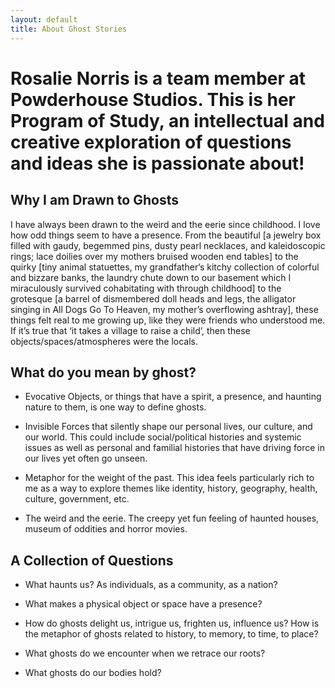 ```yaml
---
layout: default
title: About Ghost Stories
---
```


# Rosalie Norris is a team member at Powderhouse Studios. This is her Program of Study, an intellectual and creative exploration of questions and ideas she is passionate about!
<!--<a data-flickr-embed="true"  href="https://www.flickr.com/photos/129642561@N02/30353529222/" title="IMG_5084"><img src="https://farm6.staticflickr.com/5328/30353529222_91795b16ea_z.jpg" width="439" height="640" alt="IMG_5084"></a><script async src="//embedr.flickr.com/assets/client-code.js" charset="utf-8"></script>-->

## Why I am Drawn to Ghosts 

I have always been drawn to the weird and the eerie since childhood. I love how odd things seem to have a presence. From the beautiful [a jewelry box filled with gaudy, begemmed pins, dusty pearl necklaces, and kaleidoscopic rings; lace doilies over my mothers bruised wooden end tables] to the quirky [tiny animal statuettes, my grandfather’s kitchy collection of colorful and bizzare banks, the laundry chute down to our basement which I miraculously survived cohabitating with through childhood] to the grotesque [a barrel of dismembered doll heads and legs, the alligator singing in All Dogs Go To Heaven, my mother’s overflowing ashtray], these things felt real to me growing up, like they were friends who understood me. If it’s true that ‘it takes a village to raise a child’, then these objects/spaces/atmospheres were the locals. 

## What do you mean by ghost?

- Evocative Objects, or things that have a spirit, a presence, and haunting nature to them, is one way to define ghosts.

- Invisible Forces that silently shape our personal lives, our culture, and our world. This could include social/political histories and systemic issues as well as personal and familial histories that have driving force in our lives yet often go unseen.

- Metaphor for the weight of the past. This idea feels particularly rich to me as a way to explore themes like identity, history, geography, health, culture, government, etc. 

- The weird and the eerie. The creepy yet fun feeling of haunted houses, museum of oddities and horror movies.


## A Collection of Questions

- What haunts us? As individuals, as a community, as a nation? 

- What makes a physical object or space have a presence? 

- How do ghosts delight us, intrigue us, frighten us, influence us? How is the metaphor of ghosts related to history, to memory, to time, to place?

- What ghosts do we encounter when we retrace our roots?

- What ghosts do our bodies hold?



